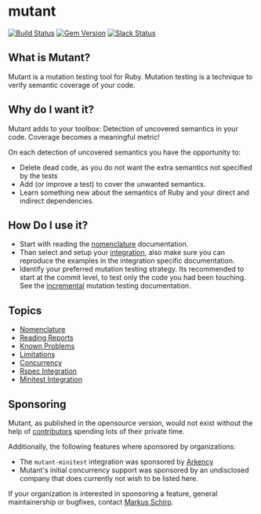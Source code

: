 mutant
======

[![Build Status](https://circleci.com/gh/mbj/mutant.svg?style=shield&circle-token=1afd77e8f0f9d0a11fd8f15f5d7b10270f4665e2)](https://circleci.com/gh/mbj/mutant/tree/master)
[![Gem Version](https://img.shields.io/gem/v/mutant.svg)](https://rubygems.org/gems/mutant)
[![Slack Status](https://mutation-testing-slack.herokuapp.com/badge.svg)](https://mutation-testing.slack.com/messages/mutant)

## What is Mutant?

Mutant is a mutation testing tool for Ruby. Mutation testing is a technique to verify semantic coverage of your code.

## Why do I want it?

Mutant adds to your toolbox: Detection of uncovered semantics in your code.
Coverage becomes a meaningful metric!

On each detection of uncovered semantics you have the opportunity to:

* Delete dead code, as you do not want the extra semantics not specified by the tests
* Add (or improve a test) to cover the unwanted semantics.
* Learn something new about the semantics of Ruby and your direct and indirect dependencies.

## How Do I use it?

* Start with reading the [nomenclature](/docs/nomenclature.md) documentation.
* Than select and setup your [integration](/docs/nomenclature.md#interation), also make sure
  you can reproduce the examples in the integration specific documentation.
* Identify your preferred mutation testing strategy. Its recommended to start at the commit level,
  to test only the code you had been touching. See the [incremental](#only-mutating-changed-code)
  mutation testing documentation.

## Topics

* [Nomenclature](/docs/nomenclature.md)
* [Reading Reports](/docs/reading-reports.md)
* [Known Problems](/docs/known-problems.md)
* [Limitations](/docs/limitations.md)
* [Concurrency](/docs/concurrency.md)
* [Rspec Integration](/docs/mutant-rspec.md)
* [Minitest Integration](/docs/mutant-minitest.md)

## Sponsoring

Mutant, as published in the opensource version, would not exist without the help
of [contributors](https://github.com/mbj/mutant/graphs/contributors) spending lots
of their private time.

Additionally, the following features where sponsored by organizations:

* The `mutant-minitest` integration was sponsored by [Arkency](https://arkency.com/)
* Mutant's initial concurrency support was sponsored by an undisclosed company that does
  currently not wish to be listed here.

If your organization is interested in sponsoring a feature, general maintainership or bugfixes, contact
[Markus Schirp](mailto:mbj@schirp-dso.com).
